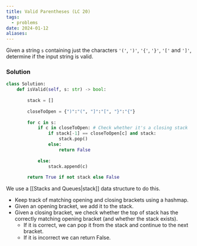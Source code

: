 ```yaml
---
title: Valid Parentheses (LC 20)
tags:
  - problems
date: 2024-01-12
aliases:
---
```

Given a string `s` containing just the characters `'('`, `')'`, `'{'`, `'}'`, `'['` and `']'`, determine if the input string is valid.
### Solution
```python
class Solution:
    def isValid(self, s: str) -> bool:
        
        stack = []
        
        closeToOpen = {")":"(", "]":"[", "}":"{"}
        
        for c in s:
            if c in closeToOpen: # Check whether it's a closing stack
                if stack[-1] == closeToOpen[c] and stack:
                    stack.pop()
                else:
                    return False
                
            else:
                stack.append(c)
                
        return True if not stack else False
```

We use a [[Stacks and Queues|stack]] data structure to do this. 
- Keep track of matching opening and closing brackets using a hashmap.
- Given an opening bracket, we add it to the stack.
- Given a closing bracket, we check whether the top of stack has the correctly matching opening bracket (and whether the stack exists). 
	- If it is correct, we can pop it from the stack and continue to the next bracket.
	- If it is incorrect we can return False.